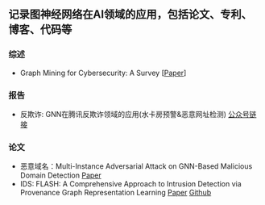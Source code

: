 ## 记录图神经网络在AI领域的应用，包括论文、专利、博客、代码等

### 综述
- Graph Mining for Cybersecurity: A Survey [[Paper](https://arxiv.org/abs/2304.00485)]

### 报告
- 反欺诈: GNN在腾讯反欺诈领域的应用(水卡房预警&恶意网址检测) [公众号链接](https://mp.weixin.qq.com/s/jcsQ82uKdDL4RPk9YxD4_g)

### 论文  
- 恶意域名：Multi-Instance Adversarial Attack on GNN-Based Malicious Domain Detection [Paper](https://arxiv.org/pdf/2308.11754.pdf)
- IDS: FLASH: A Comprehensive Approach to Intrusion Detection via Provenance Graph Representation Learning [Paper](https://www.computer.org/csdl/proceedings-article/sp/2024/313000a139/1Ub23WQw20U) [Github](https://github.com/DART-Laboratory/Flash-IDS)
